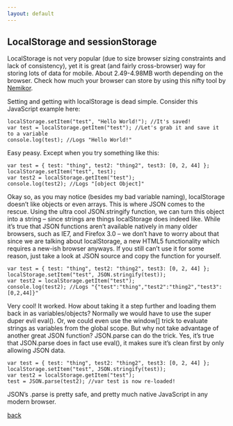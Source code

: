 ```yaml
---
layout: default
---
```


## LocalStorage and sessionStorage

LocalStorage is not very popular (due to size browser sizing constraints and lack of consistency), yet it is great (and fairly cross-browser) way for storing lots of data for mobile. About 2.49-4.98MB worth depending on the browser. Check how much your browser can store by using this nifty tool by [Nemikor](http://dev-test.nemikor.com/web-storage/support-test/).

Setting and getting with localStorage is dead simple. Consider this JavaScript example here:

```
localStorage.setItem("test", "Hello World!"); //It's saved!
var test = localStorage.getItem("test"); //Let's grab it and save it to a variable
console.log(test); //Logs "Hello World!"
```

Easy peasy. Except when you try something like this:

```
​var test = { test: "thing", test2: "thing2", test3: [0, 2, 44] }​​​​​​​;
localStorage.setItem("test", test);
var test2 = localStorage.getItem("test");
console.log(test2); //Logs "[object Object]"
```

Okay so, as you may notice (besides my bad variable naming), localStorage doesn’t like objects or even arrays. This is where JSON comes to the rescue. Using the ultra cool JSON.stringify function, we can turn this object into a string – since strings are things localStorage does indeed like. While it’s true that JSON functions aren’t available natively in many older browsers, such as IE7, and Firefox 3.0 – we don’t have to worry about that since we are talking about localStorage, a new HTML5 functionality which requires a new-ish browser anyways. If you still can’t use it for some reason, just take a look at JSON source and copy the function for yourself.

```
​var test = { test: "thing", test2: "thing2", test3: [0, 2, 44] }​​​​​​​;
localStorage.setItem("test", JSON.stringify(test));
var test2 = localStorage.getItem("test");
console.log(test2); //Logs "{"test":"thing","test2":"thing2","test3":[0,2,44]}"
```

Very cool! It worked. How about taking it a step further and loading them back in as variables/objects? Normally we would have to use the super duper evil eval(). Or, we could even use the window[] trick to evaluate strings as variables from the global scope. But why not take advantage of another great JSON function? JSON.parse can do the trick. Yes, it’s true that JSON.parse does in fact use eval(), it makes sure it’s clean first by only allowing JSON data.

```
​var test = { test: "thing", test2: "thing2", test3: [0, 2, 44] }​​​​​​​;
localStorage.setItem("test", JSON.stringify(test));
var test2 = localStorage.getItem("test");
test = JSON.parse(test2); //var test is now re-loaded!
```

JSON’s .parse is pretty safe, and pretty much native JavaScript in any modern browser.



[back](./)
